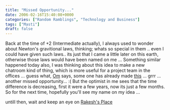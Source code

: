 ```yaml
---
title: "Missed Opportunity..."
date: 2006-02-16T15:40:08+0000
categories: ["Random Ramblings", "Technology and Business"]
tags: ["Masti"]
draft: false
---
```


Back at the time of +2 (Intermediate actually), I always used to wonder about Newton's gravitional laws, thinking; whats so special in them .. even I could have given such laws.. its just that I came a little later on this earth, otherwise  those laws would have been named on me ...
Something similar happened today also, I was thinking about this idea to make a new chatroom kind of thing, which is more useful for a project team in the offices ... guess what, <a href="http://gigaom.com/2006/02/15/37signals-launches-camp-fire/">Om</a> says, some one has already made <a href="http://www.campfirenow.com/">this</a> ... grrr ... another missed opportunity... :(
But the optimist in me sees that the time difference is decreasing, first it were a few years, now its just a few months. So for the next time, hopefully you'll see my name on my idea ...

untill then, wait and keep an eye on <a href="http://rakeshkumar.wordpress.com">Rakesh's Place</a>